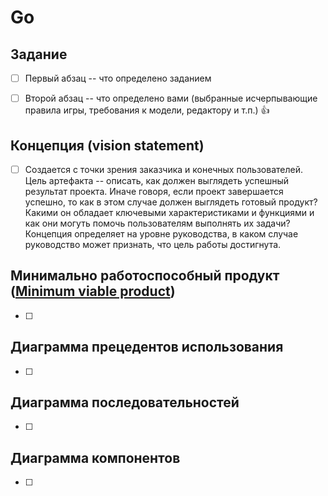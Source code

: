 # Go

## Задание
- [ ] Первый абзац -- что определено заданием

- [ ] Второй абзац -- что определено вами (выбранные исчерпывающие правила игры, требования к модели, редактору и т.п.) :+1:

## Концепция (vision statement)
- [ ] Создается с точки зрения заказчика и конечных пользователей. Цель артефакта -- описать, как должен выглядеть успешный результат проекта. Иначе говоря, если проект завершается успешно, то как в этом случае должен выглядеть готовый продукт? Какими он обладает ключевыми характеристиками и функциями и как они могуть помочь пользователям выполнять их задачи? Концепция определяет на уровне руководства, в каком случае руководство может признать, что цель работы достигнута.

## Минимально работоспособный продукт ([Minimum viable product](https://en.wikipedia.org/wiki/Minimum_viable_product))
- [ ] 

## Диаграмма прецедентов использования
- [ ] 

## Диаграмма последовательностей
- [ ] 

## Диаграмма компонентов
- [ ] 
